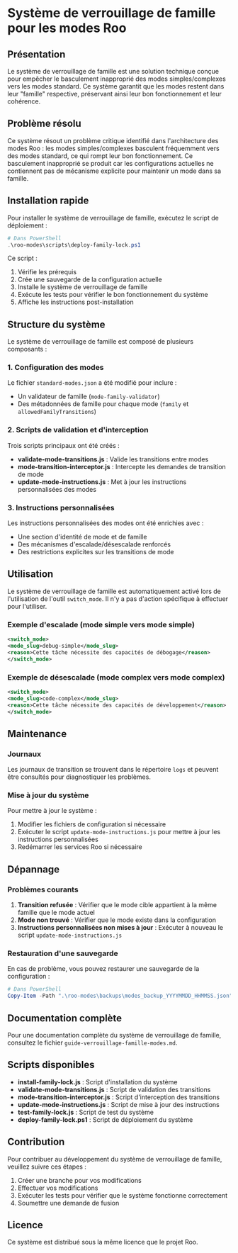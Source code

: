# Système de verrouillage de famille pour les modes Roo

## Présentation

Le système de verrouillage de famille est une solution technique conçue pour empêcher le basculement inapproprié des modes simples/complexes vers les modes standard. Ce système garantit que les modes restent dans leur "famille" respective, préservant ainsi leur bon fonctionnement et leur cohérence.

## Problème résolu

Ce système résout un problème critique identifié dans l'architecture des modes Roo : les modes simples/complexes basculent fréquemment vers des modes standard, ce qui rompt leur bon fonctionnement. Ce basculement inapproprié se produit car les configurations actuelles ne contiennent pas de mécanisme explicite pour maintenir un mode dans sa famille.

## Installation rapide

Pour installer le système de verrouillage de famille, exécutez le script de déploiement :

```powershell
# Dans PowerShell
.\roo-modes\scripts\deploy-family-lock.ps1
```

Ce script :
1. Vérifie les prérequis
2. Crée une sauvegarde de la configuration actuelle
3. Installe le système de verrouillage de famille
4. Exécute les tests pour vérifier le bon fonctionnement du système
5. Affiche les instructions post-installation

## Structure du système

Le système de verrouillage de famille est composé de plusieurs composants :

### 1. Configuration des modes

Le fichier `standard-modes.json` a été modifié pour inclure :
- Un validateur de famille (`mode-family-validator`)
- Des métadonnées de famille pour chaque mode (`family` et `allowedFamilyTransitions`)

### 2. Scripts de validation et d'interception

Trois scripts principaux ont été créés :
- **validate-mode-transitions.js** : Valide les transitions entre modes
- **mode-transition-interceptor.js** : Intercepte les demandes de transition de mode
- **update-mode-instructions.js** : Met à jour les instructions personnalisées des modes

### 3. Instructions personnalisées

Les instructions personnalisées des modes ont été enrichies avec :
- Une section d'identité de mode et de famille
- Des mécanismes d'escalade/désescalade renforcés
- Des restrictions explicites sur les transitions de mode

## Utilisation

Le système de verrouillage de famille est automatiquement activé lors de l'utilisation de l'outil `switch_mode`. Il n'y a pas d'action spécifique à effectuer pour l'utiliser.

### Exemple d'escalade (mode simple vers mode simple)

```xml
<switch_mode>
<mode_slug>debug-simple</mode_slug>
<reason>Cette tâche nécessite des capacités de débogage</reason>
</switch_mode>
```

### Exemple de désescalade (mode complex vers mode complex)

```xml
<switch_mode>
<mode_slug>code-complex</mode_slug>
<reason>Cette tâche nécessite des capacités de développement</reason>
</switch_mode>
```

## Maintenance

### Journaux

Les journaux de transition se trouvent dans le répertoire `logs` et peuvent être consultés pour diagnostiquer les problèmes.

### Mise à jour du système

Pour mettre à jour le système :

1. Modifier les fichiers de configuration si nécessaire
2. Exécuter le script `update-mode-instructions.js` pour mettre à jour les instructions personnalisées
3. Redémarrer les services Roo si nécessaire

## Dépannage

### Problèmes courants

1. **Transition refusée** : Vérifier que le mode cible appartient à la même famille que le mode actuel
2. **Mode non trouvé** : Vérifier que le mode existe dans la configuration
3. **Instructions personnalisées non mises à jour** : Exécuter à nouveau le script `update-mode-instructions.js`

### Restauration d'une sauvegarde

En cas de problème, vous pouvez restaurer une sauvegarde de la configuration :

```powershell
# Dans PowerShell
Copy-Item -Path ".\roo-modes\backups\modes_backup_YYYYMMDD_HHMMSS.json" -Destination ".\roo-modes\configs\standard-modes.json"
```

## Documentation complète

Pour une documentation complète du système de verrouillage de famille, consultez le fichier `guide-verrouillage-famille-modes.md`.

## Scripts disponibles

- **install-family-lock.js** : Script d'installation du système
- **validate-mode-transitions.js** : Script de validation des transitions
- **mode-transition-interceptor.js** : Script d'interception des transitions
- **update-mode-instructions.js** : Script de mise à jour des instructions
- **test-family-lock.js** : Script de test du système
- **deploy-family-lock.ps1** : Script de déploiement du système

## Contribution

Pour contribuer au développement du système de verrouillage de famille, veuillez suivre ces étapes :

1. Créer une branche pour vos modifications
2. Effectuer vos modifications
3. Exécuter les tests pour vérifier que le système fonctionne correctement
4. Soumettre une demande de fusion

## Licence

Ce système est distribué sous la même licence que le projet Roo.